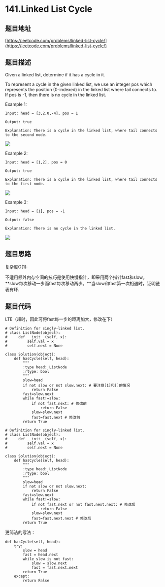 141.Linked List Cycle
=====================

题目地址
---------
[https://leetcode.com/problems/linked-list-cycle/](https://leetcode.com/problems/linked-list-cycle/)

题目描述
---------

Given a linked list, determine if it has a cycle in it.

To represent a cycle in the given linked list, we use an integer pos which represents the position (0-indexed) in the linked list where tail connects to. 
If pos is -1, then there is no cycle in the linked list.

Example 1:
```
Input: head = [3,2,0,-4], pos = 1

Output: true

Explanation: There is a cycle in the linked list, where tail connects to the second node.
```
![](https://assets.leetcode.com/uploads/2018/12/07/circularlinkedlist.png)

Example 2:
```
Input: head = [1,2], pos = 0

Output: true

Explanation: There is a cycle in the linked list, where tail connects to the first node.
```
![](https://assets.leetcode.com/uploads/2018/12/07/circularlinkedlist_test2.png)

Example 3:
```
Input: head = [1], pos = -1

Output: false

Explanation: There is no cycle in the linked list.
```
![](https://assets.leetcode.com/uploads/2018/12/07/circularlinkedlist_test3.png)


题目思路
-------

复杂度O(1):

不适用额外内存空间的技巧是使用快慢指针，即采用两个指针fast和slow，
**slow每次移动一步而fast每次移动两步。**当slow和fast第一次相遇时，证明链表有环.


题目代码
---------

LTE（超时，因此可将fast每一步的距离加大，修改在下）
```
# Definition for singly-linked list.
# class ListNode(object):
#     def __init__(self, x):
#         self.val = x
#         self.next = None

class Solution(object):
    def hasCycle(self, head):
        """
        :type head: ListNode
        :rtype: bool
        """
        slow=head
        if not slow or not slow.next: # 要注意[1]和[]的情况
            return False
        fast=slow.next
        while fast!=slow:
            if not fast.next: # 修改前
                return False
            slow=slow.next
            fast=fast.next # 修改前
        return True
```

```
# Definition for singly-linked list.
# class ListNode(object):
#     def __init__(self, x):
#         self.val = x
#         self.next = None

class Solution(object):
    def hasCycle(self, head):
        """
        :type head: ListNode
        :rtype: bool
        """
        slow=head
        if not slow or not slow.next:
            return False
        fast=slow.next
        while fast!=slow:
            if not fast.next or not fast.next.next: # 修改后
                return False
            slow=slow.next
            fast=fast.next.next # 修改后
        return True
```

更简洁的写法：
```
def hasCycle(self, head):
    try:
        slow = head
        fast = head.next
        while slow is not fast:
            slow = slow.next
            fast = fast.next.next
        return True
    except:
        return False
```

